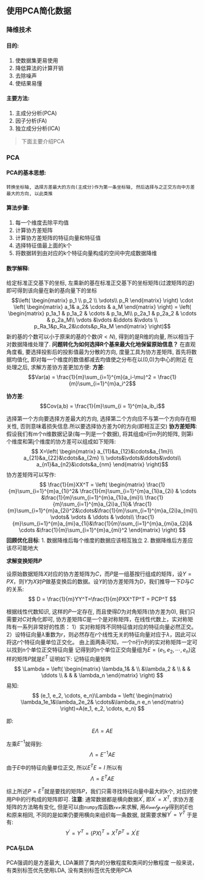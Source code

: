 ## 使用PCA简化数据
### 降维技术
#### 目的:
1. 使数据集更易使用
2. 降低算法的计算开销
3. 去除噪声
4. 使结果易懂
#### 主要方法:
1. 主成分分析(PCA)
2. 因子分析(FA)
3. 独立成分分析(ICA)
>下面主要介绍PCA
### PCA
#### PCA的基本思想:
    转换坐标轴, 选择方差最大的方向(主成分)作为第一条坐标轴, 然后选择与之正交方向中方差最大的方向, 以此类推
#### 算法步骤:
  1. 每一个维度去除平均值
  2. 计算协方差矩阵
  3. 计算协方差矩阵的特征向量和特征值
  4. 选择特征值最上面的k个
  5. 将数据转到由对应的k个特征向量构成的空间中完成数据降维
#### 数学解释:
  给定标准正交基下的坐标, 左乘新的基在标准正交基下的坐标矩阵(过渡矩阵的逆)即可得到该向量在新的基向量下的坐标
  $$\left(
  \begin{matrix}  
  p_1 \\
  p_2 \\
    \vdots\\
    p_R
  \end{matrix}
  \right) \cdot \left(
  \begin{matrix}
         a_1& a_2& \cdots & a_M 
  \end{matrix}
  \right) 
  = \left(
  \begin{matrix}
  p_1a_1 & p_1a_2 & \cdots & p_1a_M\\
          p_2a_1 & p_2a_2 & \cdots & p_2a_M\\
          \vdots &\vdots &\ddots &\vdots \\
          p_Ra_1&p_Ra_2&\cdots&p_Ra_M       
  \end{matrix}
  \right)$$ 
  新的基的个数可以小于原来的基的个数($R<N$), 得到的是R维的向量, 所以相当于对数据降维处理了.
  **问题转化为如何选择R个基来最大化地保留原始信息？**
  在直观角度看, 要选择投影后的投影值最为分散的方向, 度量工具为协方差矩阵, 首先将数据均值化, 即对每一个维度的数值都减去均值使之分布在以(0,0)为中心的附近
  在处理之后, 求解方差协方差更加方便:
  **方差**:
   $$Var(a) = \frac{1}{m}\sum_{i=1}^{m}(a_i-\mu)^2 = \frac{1}{m}\sum_{i=1}^{m}a_i^2$$

   **协方差**:
   $$Cov(a,b) = \frac{1}{m}\sum_{i = 1}^{m}a_ib_i$$

   选择第一个方向要选择方差最大的方向, 选择第二个方向应不与第一个方向存在相关性, 否则意味着损失信息.所以要选择协方差为0的方向(即相互正交)
    **协方差矩阵**:
    假设我们有m个n维数据记录(每一列是一个数据), 将其组成n行m列的矩阵, 则第i个维度和第j个维度的协方差可以组成如下矩阵:
    $$
    X=\left(
    \begin{matrix}
          a_{11}&a_{12}&\cdots&a_{1m}\\
          a_{21}&a_{22}&\cdots&a_{2m} \\
          \vdots&\vdots&\ddots&\vdots\\
          a_{n1}&a_{n2}&\cdots&a_{nm} 
    \end{matrix}
    \right)$$
    协方差矩阵可以写作:
    $$
    \frac{1}{m}XX^T = \left(
    \begin{matrix}
        \frac{1}{m}\sum_{i=1}^{m}a_{1i}^2& \frac{1}{m}\sum_{i=1}^{m}a_{1i}a_{2i} & \cdots &\frac{1}{m}\sum_{i=1}^{m}a_{1i}a_{mi}\\
        \frac{1}{m}\sum_{i=1}^{m}a_{2i}a_{1i}& \frac{1}{m}\sum_{i=1}^{m}a_{2i}^2&\cdots&\frac{1}{m}\sum_{i=1}^{m}a_{2i}a_{mi}\\
        \vdots& \vdots & \ddots & \vdots\\
        \frac{1}{m}\sum_{i=1}^{m}a_{mi}a_{1i}&\frac{1}{m}\sum_{i=1}^{m}a_{mi}a_{2i}& \cdots &\frac{1}{m}\sum_{i=1}^{m}a_{mi}^2
    \end{matrix}
    \right)
    $$
    **回顾优化目标**:
    1. 数据降维后每个维度的数据应该相互独立
    2. 数据降维后方差应该尽可能地大
   
**求解变换矩阵$P$**
    
设原始数据矩阵$X$对应的协方差矩阵为$C$，而$P$是一组基按行组成的矩阵，设$Y=PX$，则$Y$为$X$对$P$做基变换后的数据。设$Y$的协方差矩阵为$D$，我们推导一下$D$与$C$的关系:
$$
D = \frac{1}{m}YY^T=\frac{1}{m}PXX^TP^T = PCP^T
$$

根据线性代数知识, 这样的$P$一定存在, 而且使得$D$为对角矩阵(协方差为0), 我们只需要对$C$对角化即可, 协方差矩阵$C$是一个是对称矩阵，在线性代数上，实对称矩阵有一系列非常好的性质：
1）实对称矩阵不同特征值对应的特征向量必然正交。
2）设特征向量$\lambda$重数为$r$，则必然存在$r$个线性无关的特征向量对应于$\lambda$，因此可以将这$r$个特征向量单位正交化。
由上面两条可知，一个n行n列的实对称矩阵一定可以找到n个单位正交特征向量
记得到的n个单位正交向量组为$E=(e_1, e_2, \cdots, e_n )$这样的矩阵$P$就是$E^T$
证明如下:
记特征向量矩阵
$$
\Lambda = \left(
\begin{matrix}
      \lambda_1& & \\
       &\lambda_2 & \\
      & & \ddots \\
      & & &   \lambda_n  
\end{matrix}
\right)
$$
易知:
$$
(e_1, e_2, \cdots, e_n)\Lambda = \left(
\begin{matrix}
      \lambda_1e_1&\lambda_2e_2& \cdots&\lambda_n e_n 
\end{matrix}
\right)=A(e_1, e_2, \cdots, e_n)
$$

即:
$$E\Lambda = AE$$

左乘$E^{-1}$就得到:
$$\Lambda = E^{-1}AE$$

由于$E$中的特征向量单位正交, 所以$E^TE = I$
所以有
$$\Lambda = E^{T}AE$$

综上所述$P = E^T$就是要找的矩阵$P$，我们只需寻找特征向量中最大的k个, 对应的使用$P$中的行构成的矩阵即可.
**注意**: 
通常数据都是横向数据$X^{'}$, 即$X^{'}=X^T$, 求协方差矩阵的方法略有变化, 但是可以由$\mathtt{numpy}$库函数$\mathcal{cov}$来求解, 用$\mathcal{linalg.eig}$得到的$E$也和原来相同, 不同的是如果仍要用横向来组织每一条数据, 就需要求解$Y^{'} = Y^T$
于是有:
$$Y^{'} = Y^T = (PX)^T = X^TP^T = X^{'}E$$

#### PCA与LDA
PCA强调的是方差最大, LDA兼顾了类内的分散程度和类间的分散程度
一般来说，有类别标签优先使用LDA, 没有类别标签优先使用PCA


